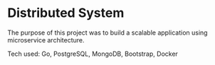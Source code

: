 # Distributed System

The purpose of this project was to build a scalable application using microservice architecture.

Tech used: Go, PostgreSQL, MongoDB, Bootstrap, Docker
